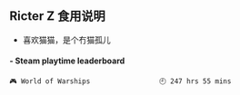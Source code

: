 ## Ricter Z 食用说明
- 喜欢猫猫，是个冇猫孤儿

<!-- steam-box start -->
#### - Steam playtime leaderboard
```text
🎮 World of Warships                 🕘 247 hrs 55 mins
```
<!-- Powered by https://github.com/YouEclipse/steam-box . -->
<!-- steam-box end -->
